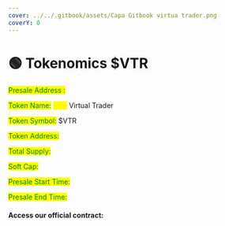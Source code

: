 ```yaml
---
cover: ../../.gitbook/assets/Capa Gitbook virtua trader.png
coverY: 0
---
```


# 🟢 Tokenomics $VTR

<mark style="color:green;">Presale Address :</mark>&#x20;

<mark style="color:green;">Token Name:</mark> <mark style="color:yellow;">****</mark> Virtual Trader&#x20;

<mark style="color:green;">Token Symbol:</mark> <mark style="color:yellow;"></mark> $VTR

<mark style="color:green;">Token Address:</mark>&#x20;

<mark style="color:green;">Total Supply:</mark>&#x20;

<mark style="color:green;">Soft Cap:</mark>

<mark style="color:green;">Presale Start Time:</mark>

<mark style="color:green;">Presale End Time:</mark>

#### Access our official contract:

